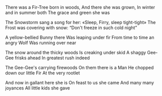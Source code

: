 There was a Fir-Tree born in woods,
And there she was grown,
In winter and in summer both
The grace and green she was

The Snowstorm sang a song for her:
«Sleep, Firry, sleep tight-tight»
The Frost was covering with snow:
“Don't freeze in such cold night”

A yellow-bellied Bunny there
Was leaping under fir
From time to time an angry Wolf
Was running over near

The snow around the thicky woods
Is creaking under skid
A shaggy Gee-Gee frisks ahead
In greatest rush indeed

The Gee-Gee's carrying firewoods
On them there is a Man
He chopped down our little Fir
At the very rootlet

And now in gallant here she is
On feast to us she came
And many many joyances
All little kids she gave